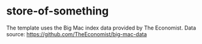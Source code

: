 # store-of-something

The template uses the Big Mac index data provided by The Economist. Data source: https://github.com/TheEconomist/big-mac-data

